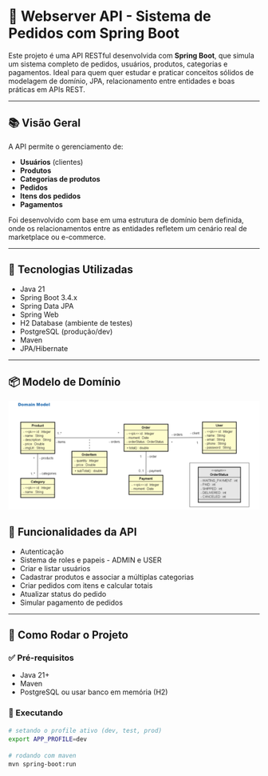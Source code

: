# 🛒 Webserver API - Sistema de Pedidos com Spring Boot

Este projeto é uma API RESTful desenvolvida com **Spring Boot**, que simula um sistema completo de pedidos, usuários, produtos, categorias e pagamentos. Ideal para quem quer estudar e praticar conceitos sólidos de modelagem de domínio, JPA, relacionamento entre entidades e boas práticas em APIs REST.

---

## 📚 Visão Geral

A API permite o gerenciamento de:

- **Usuários** (clientes)
- **Produtos**
- **Categorias de produtos**
- **Pedidos**
- **Itens dos pedidos**
- **Pagamentos**

Foi desenvolvido com base em uma estrutura de domínio bem definida, onde os relacionamentos entre as entidades refletem um cenário real de marketplace ou e-commerce.

---

## 🔧 Tecnologias Utilizadas

- Java 21
- Spring Boot 3.4.x
- Spring Data JPA
- Spring Web
- H2 Database (ambiente de testes)
- PostgreSQL (produção/dev)
- Maven
- JPA/Hibernate

---

## 📦 Modelo de Domínio

![Modelo de Domínio](./src/main/resources/static/domain-model.png)


## 🚀 Funcionalidades da API

- Autenticação
- Sistema de roles e papeis - ADMIN e USER
- Criar e listar usuários
- Cadastrar produtos e associar a múltiplas categorias
- Criar pedidos com itens e calcular totais
- Atualizar status do pedido
- Simular pagamento de pedidos

---

## 📄 Como Rodar o Projeto

### ✅ Pré-requisitos

- Java 21+
- Maven
- PostgreSQL ou usar banco em memória (H2)

### 🚀 Executando

```bash
# setando o profile ativo (dev, test, prod)
export APP_PROFILE=dev

# rodando com maven
mvn spring-boot:run
